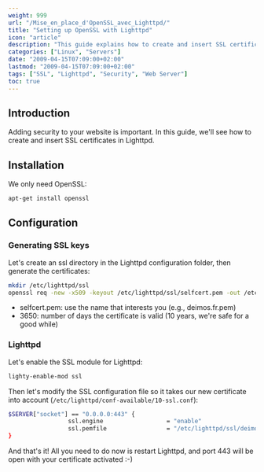 ```yaml
---
weight: 999
url: "/Mise_en_place_d'OpenSSL_avec_Lighttpd/"
title: "Setting up OpenSSL with Lighttpd"
icon: "article"
description: "This guide explains how to create and insert SSL certificates in Lighttpd for better website security."
categories: ["Linux", "Servers"]
date: "2009-04-15T07:09:00+02:00"
lastmod: "2009-04-15T07:09:00+02:00"
tags: ["SSL", "Lighttpd", "Security", "Web Server"]
toc: true
---
```


## Introduction

Adding security to your website is important. In this guide, we'll see how to create and insert SSL certificates in Lighttpd.

## Installation

We only need OpenSSL:

```bash
apt-get install openssl
```

## Configuration

### Generating SSL keys

Let's create an ssl directory in the Lighttpd configuration folder, then generate the certificates:

```bash
mkdir /etc/lighttpd/ssl
openssl req -new -x509 -keyout /etc/lighttpd/ssl/selfcert.pem -out /etc/lighttpd/ssl/selfcert.pem -days 3650 -nodes
```

* selfcert.pem: use the name that interests you (e.g., deimos.fr.pem)
* 3650: number of days the certificate is valid (10 years, we're safe for a good while)

### Lighttpd

Let's enable the SSL module for Lighttpd:

```bash
lighty-enable-mod ssl
```

Then let's modify the SSL configuration file so it takes our new certificate into account (`/etc/lighttpd/conf-available/10-ssl.conf`):

```bash
$SERVER["socket"] == "0.0.0.0:443" {
                 ssl.engine                  = "enable"
                 ssl.pemfile                 = "/etc/lighttpd/ssl/deimos.fr.pem"
}
```

And that's it! All you need to do now is restart Lighttpd, and port 443 will be open with your certificate activated :-)